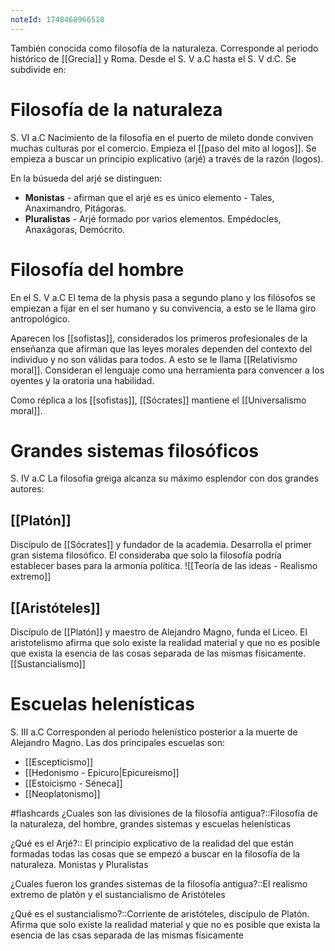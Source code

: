 ```yaml
---
noteId: 1748468966518
---
```


También conocida como filosofía de la naturaleza. Corresponde al periodo histórico de [[Grecia]] y Roma. Desde el S. V a.C hasta el S. V d.C. Se subdivide en:
# Filosofía de la naturaleza
S. VI a.C Nacimiento de la filosofía en el puerto de mileto donde conviven muchas culturas por el comercio. Empieza el [[paso del mito al logos]]. Se empieza a buscar un principio explicativo (arjé) a través de la razón (logos).

En la búsueda del arjé se distinguen: 
- **Monistas** - afirman que el arjé es es único elemento - Tales, Anaximandro, Pitágoras.
- **Pluralistas** - Arjé formado por varios elementos. Empédocles, Anaxágoras, Demócrito.

# Filosofía del hombre
En el S. V a.C El tema de la physis pasa a segundo plano y los filósofos se empiezan a fijar en el ser humano y su convivencia, a esto se le llama giro antropológico.

Aparecen los [[sofistas]], considerados los primeros profesionales de la enseñanza que afirman que las leyes morales dependen del contexto del individuo y no son válidas para todos. A esto se le llama [[Relativismo moral]]. Consideran el lenguaje como una herramienta para convencer a los oyentes y la oratoria una habilidad.

Como réplica a los [[sofistas]], [[Sócrates]] mantiene el [[Universalismo moral]].

# Grandes sistemas filosóficos
S. IV a.C La filosofía greiga alcanza su máximo esplendor con dos grandes autores:
## [[Platón]]
Discípulo de [[Sócrates]] y fundador de la academia. Desarrolla el primer gran sistema filosófico. El consideraba que solo la filosofía podría establecer bases para la armonía política.
![[Teoría de las ideas - Realismo extremo]]

## [[Aristóteles]]
Discípulo de [[Platón]] y maestro de Alejandro Magno, funda el Liceo.
El aristotelismo afirma que solo existe la realidad material y que no es posible que exista la esencia de las cosas separada de las mismas físicamente. [[Sustancialismo]]

# Escuelas helenísticas
S. III a.C Corresponden al periodo helenístico posterior a la muerte de Alejandro Magno. Las dos principales escuelas son:
- [[Escepticismo]]
- [[Hedonismo - Epicuro|Epicureísmo]]
- [[Estoicismo - Séneca]]
- [[Neoplatonismo]]


#flashcards 
¿Cuales son las divisiones de la filosofía antigua?::Filosofía de la naturaleza, del hombre, grandes sistemas y escuelas helenísticas
<!--SR:!2025-05-30,1,228-->

¿Qué es el Arjé?:: El principio explicativo de la realidad del que están formadas todas las cosas que se empezó a buscar en la filosofía de la naturaleza. Monistas y Pluralistas
<!--SR:!2025-05-30,1,228-->

¿Cuales fueron los grandes sistemas de la filosofía antigua?::El realismo extremo de platón y el sustancialismo de Aristóteles
<!--SR:!2025-05-30,1,228-->

¿Qué es el sustancialismo?::Corriente de aristóteles, discípulo de Platón. Afirma que solo existe la realidad material y que no es posible que exista la esencia de las csas separada de las mismas físicamente
<!--SR:!2025-05-30,1,230-->